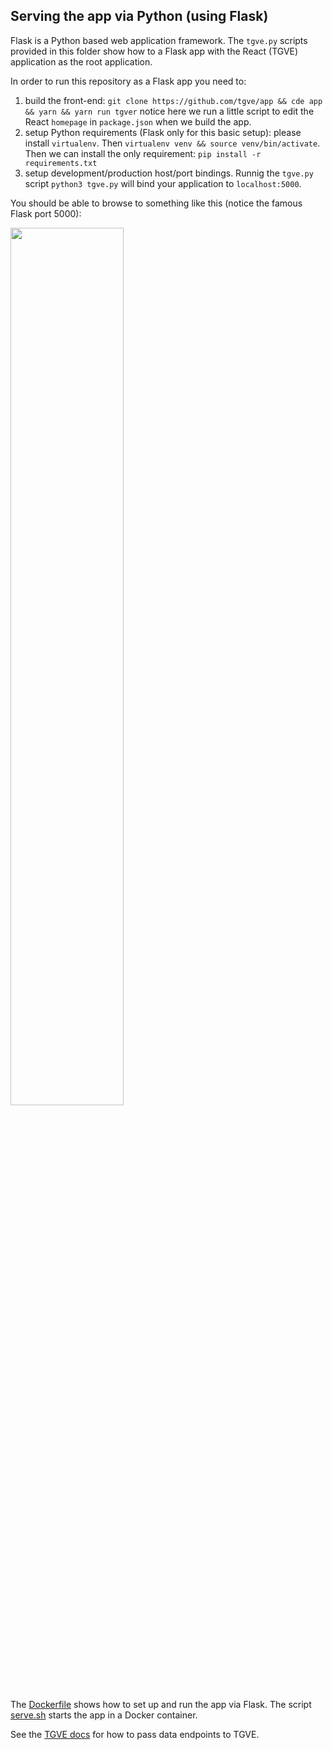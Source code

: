 ## Serving the app via Python (using Flask)

Flask is a Python based web application framework. The `tgve.py` scripts provided in this folder show how to a Flask app with the React (TGVE) application as the root application.

In order to run this repository as a Flask app you need to:

1. build the front-end: 
`git clone https://github.com/tgve/app && cde app && yarn && yarn run tgver` notice here we run a little script to edit the React `homepage` in `package.json` when we build the app.
2. setup Python requirements (Flask only for this basic setup): please install `virtualenv`. Then `virtualenv venv && source venv/bin/activate`. Then we can install the only requirement: `pip install -r requirements.txt`
3. setup development/production host/port bindings. Runnig the `tgve.py` script `python3 tgve.py` will bind your application to `localhost:5000`.

You should be able to browse to something like this (notice the famous Flask port 5000):

<img src="https://user-images.githubusercontent.com/408568/133886684-e9266d1b-79ab-43e5-8606-84dc8b26da2a.png" width="60%" />

The [Dockerfile](../Dockerfile.Python) shows how to set up and run the app via Flask. The script [serve.sh](./serve.sh) starts the app in a Docker container.

See the [TGVE docs](../../tgvejs/) for how to pass data endpoints to TGVE.
